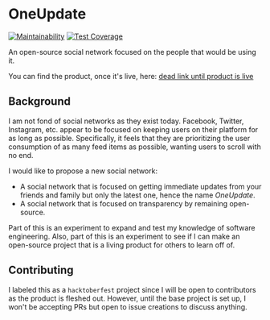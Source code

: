 # OneUpdate

[![Maintainability](https://api.codeclimate.com/v1/badges/f1b3bba72f8fd74cd7a3/maintainability)](https://codeclimate.com/github/pjbollinger/one-update/maintainability)
[![Test Coverage](https://api.codeclimate.com/v1/badges/f1b3bba72f8fd74cd7a3/test_coverage)](https://codeclimate.com/github/pjbollinger/one-update/test_coverage)

An open-source social network focused on the people that would be using it.

You can find the product, once it's live, here: [dead link until product is live](https://github.com/pjbollinger/one-update#OneUpdate)

## Background

I am not fond of social networks as they exist today.
Facebook, Twitter, Instagram, etc. appear to be focused on keeping users on their platform for as long as possible.
Specifically, it feels that they are prioritizing the user consumption of as many feed items as possible, wanting users to scroll with no end.

I would like to propose a new social network:
* A social network that is focused on getting immediate updates from your friends and family but only the latest one, hence the name _OneUpdate_.
* A social network that is focused on transparency by remaining open-source.

Part of this is an experiment to expand and test my knowledge of software engineering.
Also, part of this is an experiment to see if I can make an open-source project that is a living product for others to learn off of.

## Contributing

I labeled this as a `hacktoberfest` project since I will be open to contributors as the product is fleshed out.
However, until the base project is set up, I won't be accepting PRs but open to issue creations to discuss anything.
